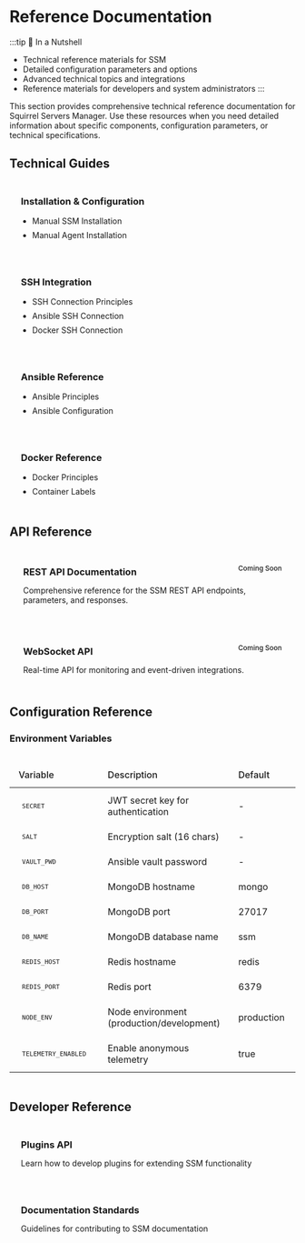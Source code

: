 # Reference Documentation

:::tip 🌰 In a Nutshell
- Technical reference materials for SSM
- Detailed configuration parameters and options
- Advanced technical topics and integrations
- Reference materials for developers and system administrators
:::

This section provides comprehensive technical reference documentation for Squirrel Servers Manager. Use these resources when you need detailed information about specific components, configuration parameters, or technical specifications.

## Technical Guides

<div class="reference-categories">
  <div class="reference-category">
    <h3>Installation & Configuration</h3>
    <ul class="reference-list">
      <li><a href="/docs/technical-guide/manual-install-ssm">Manual SSM Installation</a></li>
      <li><a href="/docs/technical-guide/manual-install-agent">Manual Agent Installation</a></li>
    </ul>
  </div>
  
  <div class="reference-category">
    <h3>SSH Integration</h3>
    <ul class="reference-list">
      <li><a href="/docs/technical-guide/ssh">SSH Connection Principles</a></li>
      <li><a href="/docs/technical-guide/ansible-connection">Ansible SSH Connection</a></li>
      <li><a href="/docs/technical-guide/docker-connection">Docker SSH Connection</a></li>
    </ul>
  </div>
  
  <div class="reference-category">
    <h3>Ansible Reference</h3>
    <ul class="reference-list">
      <li><a href="/docs/technical-guide/ansible">Ansible Principles</a></li>
      <li><a href="/docs/technical-guide/ansible-configuration">Ansible Configuration</a></li>
    </ul>
  </div>
  
  <div class="reference-category">
    <h3>Docker Reference</h3>
    <ul class="reference-list">
      <li><a href="/docs/technical-guide/docker">Docker Principles</a></li>
      <li><a href="/docs/technical-guide/containers-labelling">Container Labels</a></li>
    </ul>
  </div>
</div>

<style>
.reference-categories {
  display: grid;
  grid-template-columns: repeat(auto-fit, minmax(300px, 1fr));
  gap: 24px;
  margin: 24px 0;
}

.reference-category {
  padding: 20px;
  border-radius: 8px;
  background-color: var(--vp-c-bg-soft);
  border: 1px solid var(--vp-c-divider);
}

.reference-category h3 {
  margin-top: 0;
  margin-bottom: 16px;
  color: var(--vp-c-brand);
}

.reference-list {
  margin: 0;
  padding-left: 20px;
}

.reference-list li {
  margin-bottom: 8px;
}

.reference-list li:last-child {
  margin-bottom: 0;
}

.reference-list a {
  color: var(--vp-c-text-1);
  text-decoration: none;
  transition: color 0.2s ease;
}

.reference-list a:hover {
  color: var(--vp-c-brand);
  text-decoration: underline;
}
</style>

## API Reference

<div class="api-reference">
  <div class="api-card">
    <div class="api-status coming-soon">Coming Soon</div>
    <h3>REST API Documentation</h3>
    <p>Comprehensive reference for the SSM REST API endpoints, parameters, and responses.</p>
  </div>
  
  <div class="api-card">
    <div class="api-status coming-soon">Coming Soon</div>
    <h3>WebSocket API</h3>
    <p>Real-time API for monitoring and event-driven integrations.</p>
  </div>
</div>

<style>
.api-reference {
  display: grid;
  grid-template-columns: repeat(auto-fit, minmax(300px, 1fr));
  gap: 24px;
  margin: 24px 0;
}

.api-card {
  padding: 24px;
  border-radius: 8px;
  background-color: var(--vp-c-bg-soft);
  border: 1px solid var(--vp-c-divider);
  position: relative;
}

.api-status {
  position: absolute;
  top: 16px;
  right: 16px;
  padding: 4px 8px;
  border-radius: 4px;
  font-size: 12px;
  font-weight: 500;
}

.coming-soon {
  background-color: var(--vp-c-warning-soft);
  color: var(--vp-c-warning-dark);
}

.api-card h3 {
  margin-top: 0;
  margin-bottom: 12px;
}

.api-card p {
  margin-bottom: 0;
  color: var(--vp-c-text-2);
}
</style>

## Configuration Reference

<div class="config-reference">
  <div class="config-section">
    <h3>Environment Variables</h3>
    <div class="config-table-container">
      <table class="config-table">
        <thead>
          <tr>
            <th>Variable</th>
            <th>Description</th>
            <th>Default</th>
            <th>Required</th>
          </tr>
        </thead>
        <tbody>
          <tr>
            <td><code>SECRET</code></td>
            <td>JWT secret key for authentication</td>
            <td>-</td>
            <td>Yes</td>
          </tr>
          <tr>
            <td><code>SALT</code></td>
            <td>Encryption salt (16 chars)</td>
            <td>-</td>
            <td>Yes</td>
          </tr>
          <tr>
            <td><code>VAULT_PWD</code></td>
            <td>Ansible vault password</td>
            <td>-</td>
            <td>Yes</td>
          </tr>
          <tr>
            <td><code>DB_HOST</code></td>
            <td>MongoDB hostname</td>
            <td>mongo</td>
            <td>Yes</td>
          </tr>
          <tr>
            <td><code>DB_PORT</code></td>
            <td>MongoDB port</td>
            <td>27017</td>
            <td>Yes</td>
          </tr>
          <tr>
            <td><code>DB_NAME</code></td>
            <td>MongoDB database name</td>
            <td>ssm</td>
            <td>Yes</td>
          </tr>
          <tr>
            <td><code>REDIS_HOST</code></td>
            <td>Redis hostname</td>
            <td>redis</td>
            <td>Yes</td>
          </tr>
          <tr>
            <td><code>REDIS_PORT</code></td>
            <td>Redis port</td>
            <td>6379</td>
            <td>Yes</td>
          </tr>
          <tr>
            <td><code>NODE_ENV</code></td>
            <td>Node environment (production/development)</td>
            <td>production</td>
            <td>No</td>
          </tr>
          <tr>
            <td><code>TELEMETRY_ENABLED</code></td>
            <td>Enable anonymous telemetry</td>
            <td>true</td>
            <td>No</td>
          </tr>
        </tbody>
      </table>
    </div>
  </div>
</div>

<style>
.config-reference {
  margin: 24px 0;
}

.config-section {
  margin-bottom: 32px;
}

.config-section h3 {
  margin-bottom: 16px;
}

.config-table-container {
  overflow-x: auto;
}

.config-table {
  width: 100%;
  border-collapse: collapse;
}

.config-table th, .config-table td {
  padding: 12px 16px;
  text-align: left;
  border: 1px solid var(--vp-c-divider);
}

.config-table th {
  background-color: var(--vp-c-bg-soft);
  font-weight: 500;
}

.config-table td code {
  font-family: monospace;
  background-color: var(--vp-c-bg-soft);
  padding: 2px 6px;
  border-radius: 4px;
}
</style>

## Developer Reference

<div class="dev-reference">
  <a href="/docs/developer/plugins" class="dev-reference-item">
    <h3>Plugins API</h3>
    <p>Learn how to develop plugins for extending SSM functionality</p>
  </a>
  
  <a href="/docs/developer/documentation-template" class="dev-reference-item">
    <h3>Documentation Standards</h3>
    <p>Guidelines for contributing to SSM documentation</p>
  </a>
</div>

<style>
.dev-reference {
  display: grid;
  grid-template-columns: repeat(auto-fit, minmax(300px, 1fr));
  gap: 24px;
  margin: 24px 0;
}

.dev-reference-item {
  padding: 20px;
  border-radius: 8px;
  background-color: var(--vp-c-bg-soft);
  border: 1px solid var(--vp-c-divider);
  color: var(--vp-c-text-1);
  text-decoration: none;
  transition: all 0.3s ease;
}

.dev-reference-item:hover {
  transform: translateY(-4px);
  box-shadow: 0 4px 12px var(--vp-c-divider);
}

.dev-reference-item h3 {
  margin-top: 0;
  margin-bottom: 8px;
  color: var(--vp-c-brand);
}

.dev-reference-item p {
  margin-bottom: 0;
  color: var(--vp-c-text-2);
}
</style>